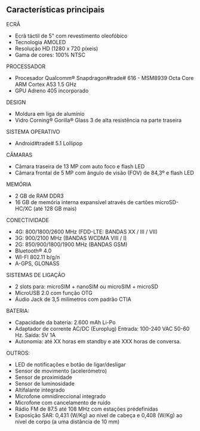 ## Características principais

ECRÃ
- Ecrã táctil de 5" com revestimento oleofóbico
- Tecnologia AMOLED
- Resolução HD (1280 x 720 píxeis)
- Gama de cores: 100% NTSC

PROCESSADOR
- Procesador Qualcomm® Snapdragon#trade# 616 - MSM8939 Octa Core ARM Cortex A53 1.5 GHz
- GPU Adreno 405 incorporado

DESIGN
- Moldura em liga de alumínio
- Vidro Corning® Gorilla® Glass 3 de alta resistência na parte traseira

SISTEMA OPERATIVO
- Android#trade# 5.1 Lollipop

CÂMARAS
- Câmara traseira de 13 MP com auto foco e flash LED
- Câmara frontal de 5 MP com ângulo de visão (FOV) de 84,3º e flash LED

MEMÓRIA
- 2 GB de RAM DDR3
- 16 GB de memória interna expansível através de cartões microSD-HC/XC (até 128 GB mais)

CONECTIVIDADE
- 4G: 800/1800/2600 MHz (FDD-LTE: BANDAS XX / III / VII)
- 3G: 900/2100 MHz (BANDAS WCDMA VIII / I)
- 2G: 850/900/1800/1900 MHz (BANDAS GSM)
- Bluetooth® 4.0
- WI-FI 802.11 b/g/n
- A-GPS, GLONASS

SISTEMAS DE LIGAÇÃO
- 2 slots para: microSIM + nanoSIM ou microSIM + microSD
- MicroUSB 2.0 com função OTG
- Áudio Jack de 3,5 milímetros com padrão CTIA

BATERIA:
- Capacidade da bateria: 2.600 mAh Li-Po
- Adaptador de corrente AC/DC (Europlug) Entrada: 100-240 VAC 50-60 Hz. Saída: 5V 1A
- Autonomia: até XX horas em standby e até XXX horas de conversa.

OUTROS:
- LED de notificações e botão de ligar/desligar
- Sensor de movimento (acelerómetro)
- Sensor de proximidade
- Sensor de luminosidade
- Altifalante integrado
- Microfone omnidireccional integrado
- Microfone com cancelamento de ruído
- Rádio FM de 87.5 até 108 MHz com estações prédefinidas
- Exposição SAR: 0,431 (W/Kg) ao nível de cabeça e 0,408 (W/Kg) ao nível de corpo (a uma distância de 10 mm)
